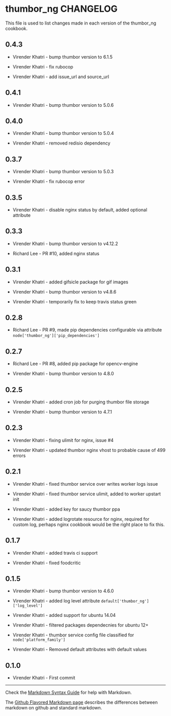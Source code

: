 thumbor_ng CHANGELOG
====================

This file is used to list changes made in each version of the thumbor_ng cookbook.

0.4.3
-----

- Virender Khatri - bump thumbor version to 6.1.5

- Virender Khatri - fix rubocop

- Virender Khatri - add issue_url and source_url

0.4.1
-----

- Virender Khatri - bump thumbor version to 5.0.6

0.4.0
-----

- Virender Khatri - bump thumbor version to 5.0.4

- Virender Khatri - removed redisio dependency

0.3.7
-----

- Virender Khatri - bump thumbor version to 5.0.3

- Virender Khatri - fix rubocop error

0.3.5
-----

- Virender Khatri - disable nginx status by default, added optional attribute

0.3.3
-----

- Virender Khatri - bump thumbor version to v4.12.2

- Richard Lee - PR #10, added nginx status

0.3.1
-----

- Virender Khatri - added gifsicle package for gif images

- Virender Khatri - bump thumbor version to v4.8.6

- Virender Khatri - temporarily fix to keep travis status green

0.2.8
-----

- Richard Lee - PR #9, made pip dependencies configurable via attribute `node['thumbor_ng']['pip_dependencies']`

0.2.7
-----

- Richard Lee - PR #8, added pip package for opencv-engine

- Virender Khatri - bump thumbor version to 4.8.0

0.2.5
-----

- Virender Khatri - added cron job for purging thumbor file storage

- Virender Khatri - bump thumbor version to 4.7.1

0.2.3
-----

- Virender Khatri - fixing ulimit for nginx, issue #4

- Virender Khatri - updated thumbor nginx vhost to probable cause of 499 errors

0.2.1
-----

- Virender Khatri - fixed thumbor service over writes worker logs issue

- Virender Khatri - fixed thumbor service ulimit, added to worker upstart init

- Virender Khatri - added key for saucy thumbor ppa

- Virender Khatri - added logrotate resource for nginx, required for custom log, perhaps nginx cookbook
                    would be the right place to fix this.

0.1.7
-----

- Virender Khatri - added travis ci support

- Virender Khatri - fixed foodcritic

0.1.5
-----

- Virender Khatri - bump thumbor version to 4.6.0

- Virender Khatri - added log level attribute `default['thumbor_ng']['log_level']`

- Virender Khatri - added support for ubuntu 14.04

- Virender Khatri - filtered packages dependecnies for ubuntu 12+

- Virender Khatri - thumbor service config file classified for `node['platform_family']`

- Virender Khatri - Removed default attributes with default values

0.1.0
-----

- Virender Khatri - First commit

- - -
Check the [Markdown Syntax Guide](http://daringfireball.net/projects/markdown/syntax) for help with Markdown.

The [Github Flavored Markdown page](http://github.github.com/github-flavored-markdown/) describes the differences between markdown on github and standard markdown.
